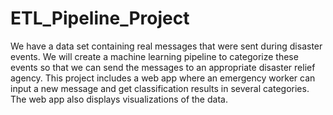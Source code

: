 # ETL_Pipeline_Project
We have a data set containing real messages that were sent during disaster events. We will create a machine learning pipeline to categorize these events so that we can send the messages to an appropriate disaster relief agency.  This project includes a web app where an emergency worker can input a new message and get classification results in several categories. The web app also displays visualizations of the data.

